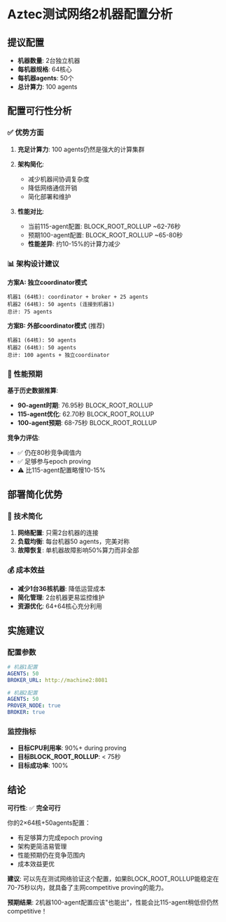 # Aztec测试网络2机器配置分析

## 提议配置
- **机器数量**: 2台独立机器
- **每机器规格**: 64核心
- **每机器agents**: 50个
- **总计算力**: 100 agents

## 配置可行性分析

### ✅ 优势方面
1. **充足计算力**: 100 agents仍然是强大的计算集群
2. **架构简化**: 
   - 减少机器间协调复杂度
   - 降低网络通信开销
   - 简化部署和维护

3. **性能对比**:
   - 当前115-agent配置: BLOCK_ROOT_ROLLUP ~62-76秒
   - 预期100-agent配置: BLOCK_ROOT_ROLLUP ~65-80秒
   - **性能差异**: 约10-15%的计算力减少

### 📊 架构设计建议

**方案A: 独立coordinator模式**
```
机器1 (64核): coordinator + broker + 25 agents
机器2 (64核): 50 agents (连接到机器1)
总计: 75 agents
```

**方案B: 外部coordinator模式** (推荐)
```
机器1 (64核): 50 agents
机器2 (64核): 50 agents  
总计: 100 agents + 独立coordinator
```

### 🎯 性能预期

**基于历史数据推算**:
- **90-agent时期**: 76.95秒 BLOCK_ROOT_ROLLUP
- **115-agent优化**: 62.70秒 BLOCK_ROOT_ROLLUP  
- **100-agent预期**: 68-75秒 BLOCK_ROOT_ROLLUP

**竞争力评估**:
- ✅ 仍在80秒竞争阈值内
- ✅ 足够参与epoch proving
- ⚠️ 比115-agent配置略慢10-15%

## 部署简化优势

### 🔧 技术简化
1. **网络配置**: 只需2台机器的连接
2. **负载均衡**: 每台机器50 agents，完美对称
3. **故障恢复**: 单机器故障影响50%算力而非全部

### 💰 成本效益
- **减少1台36核机器**: 降低运营成本
- **简化管理**: 2台机器更易监控维护
- **资源优化**: 64+64核心充分利用

## 实施建议

### 配置参数
```yaml
# 机器1配置
AGENTS: 50
BROKER_URL: http://machine2:8081

# 机器2配置  
AGENTS: 50
PROVER_NODE: true
BROKER: true
```

### 监控指标
- **目标CPU利用率**: 90%+ during proving
- **目标BLOCK_ROOT_ROLLUP**: < 75秒
- **目标成功率**: 100%

## 结论

**可行性**: ✅ **完全可行**

你的2×64核+50agents配置：
- 有足够算力完成epoch proving
- 架构更简洁易管理
- 性能预期仍在竞争范围内
- 成本效益更优

**建议**: 可以先在测试网络验证这个配置，如果BLOCK_ROOT_ROLLUP能稳定在70-75秒以内，就具备了主网competitive proving的能力。

**预期结果**: 2机器100-agent配置应该"也能出"，性能会比115-agent稍低但仍然competitive！